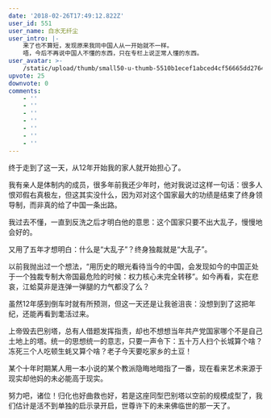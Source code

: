 ```yaml
---
date: '2018-02-26T17:49:12.822Z'
user_id: 551
user_name: 白水无纤尘
user_intro: |-
    来了也不算短，发现原来我同中国人从一开始就不一样。
    唔，今后不再说中国人不懂的东西，只在专栏上说正常人懂的东西。
user_avatar: >-
    /static/upload/thumb/small50-u-thumb-5510b1ecef1abced4cf56665dd276431cda38d3799a.png
upvote: 25
downvote: 0
comments:
    - ''
    - ''
    - ''
    - ''
    - ''
    - ''
    - ''
---
```


终于走到了这一天，从12年开始我的家人就开始担心了。

我有亲人是体制内的成员，很多年前我还少年时，他对我说过这样一句话：很多人恨邓假右真极左，但这其实没什么，因为邓对这个国家最大的功绩是结束了终身领导制，而非真的给了中国一条出路。

我过去不懂，一直到反洗之后才明白他的意思：这个国家只要不出大乱子，慢慢地会好的。

又用了五年才想明白：什么是“大乱子”？终身独裁就是“大乱子”。

以前我抛出过一个想法，“用历史的眼光看待当今的中国，会发现如今的中国正处于一个独裁专制大帝国最危险的时候：权力核心未完全转移”。如今再看，实在悲哀，江蛤莫非是连弹一弹腿的力气都没了么？

虽然12年感到倒车时就有所预测，但这一天还是让我爸沮丧：没想到到了这把年纪，还能再看到耄活过来。

上帝毁去巴别塔，总有人借题发挥指责，却也不想想当年共产党国家哪个不是自己土地上的塔。统一的思想统一的意志，只要一声令下：五十万人扫个长城算个啥？冻死三个人吃顿生蚝又算个啥？老子今天要吃家乡的土豆！

某个十年时期某人用一本小说的某个教派隐晦地暗指了一番，现在看来艺术来源于现实却他妈的未必能高于现实。

努力吧，诸位！归化也好曲救也好，若是这座同型巴别塔以空前的规模成型了，我们估计是活不到单独的启示录开启，世尊许下的未来佛临世的那一天了。
